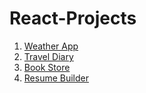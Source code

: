 # React-Projects

1. [Weather App](https://weather-app-intruder.netlify.app/)
2. [Travel Diary](https://travel-diary-intruder.netlify.app/)
3. [Book Store](https://thebookmark.netlify.app/)
4. [Resume Builder](resumebuilder-intruder.netlify.app/)
